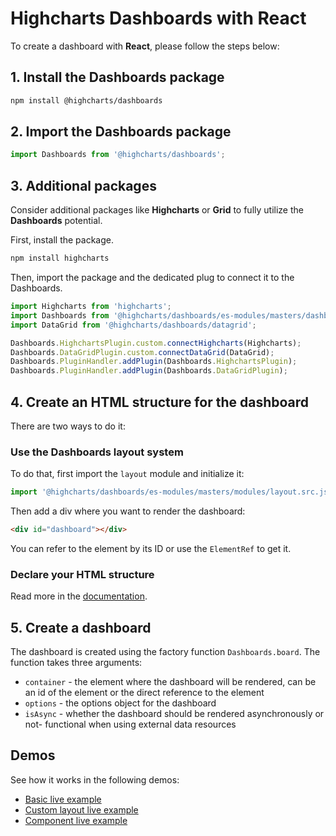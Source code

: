 # Highcharts Dashboards with React

To create a dashboard with **React**, please follow the steps below:

## 1. Install the Dashboards package

```bash
npm install @highcharts/dashboards
```

## 2. Import the Dashboards package

```typescript
import Dashboards from '@highcharts/dashboards';
```

## 3. Additional packages

Consider additional packages like **Highcharts** or **Grid** to fully utilize the **Dashboards** potential.

First, install the package.
```bash
npm install highcharts
```

Then, import the package and the dedicated plug to connect it to the Dashboards.

```typescript
import Highcharts from 'highcharts';
import Dashboards from '@highcharts/dashboards/es-modules/masters/dashboards.src.js';
import DataGrid from '@highcharts/dashboards/datagrid';

Dashboards.HighchartsPlugin.custom.connectHighcharts(Highcharts);
Dashboards.DataGridPlugin.custom.connectDataGrid(DataGrid);
Dashboards.PluginHandler.addPlugin(Dashboards.HighchartsPlugin);
Dashboards.PluginHandler.addPlugin(Dashboards.DataGridPlugin);

```

## 4. Create an HTML structure for the dashboard

There are two ways to do it:

### Use the Dashboards layout system
To do that, first import the `layout` module and initialize it:

```typescript
import '@highcharts/dashboards/es-modules/masters/modules/layout.src.js';
```
Then add a div where you want to render the dashboard:
```html
<div id="dashboard"></div>
```

You can refer to the element by its ID or use the `ElementRef` to get it.

### Declare your HTML structure
Read more in the [documentation](https://www.highcharts.com/docs/dashboards/layout-description).

## 5. Create a dashboard
The dashboard is created using the factory function `Dashboards.board`. The function takes three arguments:
- `container` - the element where the dashboard will be rendered, can be an id of the element or the direct reference to the element
- `options` - the options object for the dashboard
- `isAsync` - whether the dashboard should be rendered asynchronously or not- functional when using external data resources

## Demos
See how it works in the following demos:
- [Basic live example](https://stackblitz.com/edit/stackblitz-starters-3aaelrn5)
- [Custom layout live example](https://stackblitz.com/edit/stackblitz-starters-ljqhy6cw)
- [Component live example](https://stackblitz.com/edit/stackblitz-starters-xjeut4dq)

